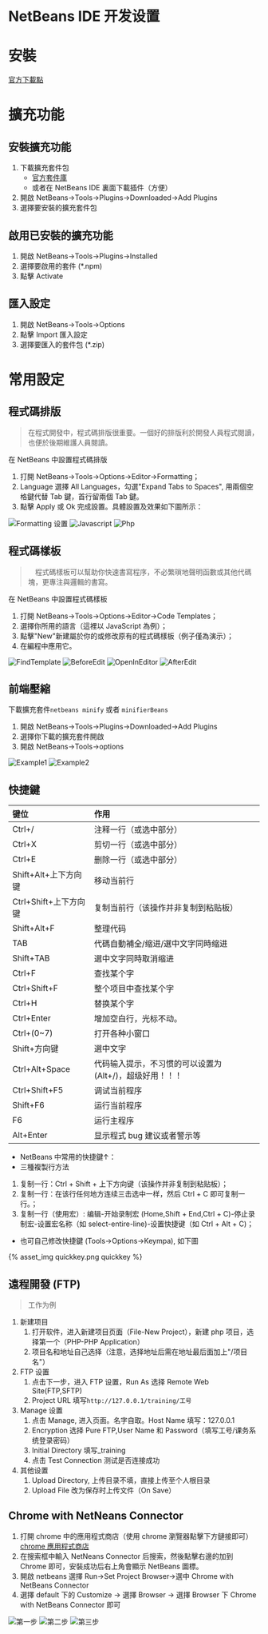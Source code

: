 # NetBeans IDE 开发设置


# 安裝
[官方下載點](https://netbeans.org/)

# 擴充功能
## 安裝擴充功能
1. 下載擴充套件包  
    * [官方套件庫](http://plugins.netbeans.org/PluginPortal/)
    * 或者在 NetBeans IDE 裏面下載插件（方便）
2. 開啟 NetBeans→Tools→Plugins→Downloaded→Add Plugins
3. 選擇要安裝的擴充套件包

## 啟用已安裝的擴充功能
1. 開啟 NetBeans→Tools→Plugins→Installed
2. 選擇要啟用的套件 (\*.npm)
3. 點擊 Activate

## 匯入設定
1. 開啟 NetBeans→Tools→Options
2. 點擊 Import 匯入設定
3. 選擇要匯入的套件包 (\*.zip)

# 常用設定
## 程式碼排版
> 在程式開發中，程式碼排版很重要。一個好的排版利於開發人員程式閱讀，也便於後期維護人員閱讀。

在 NetBeans 中設置程式碼排版
1. 打開 NetBeans->Tools->Options->Editor->Formatting；
2. Language 選擇 All Languages，勾選"Expand Tabs to Spaces", 用兩個空格鍵代替 Tab 鍵，首行留兩個 Tab 鍵。
3. 點擊 Apply 或 Ok 完成設置。具體設置及效果如下圖所示：

![Formatting 设置](images/Formatting.png)
![Javascript](images/Javascript.png)
![Php](images/Php.png)

## 程式碼樣板
>　程式碼樣板可以幫助你快速書寫程序，不必繁瑣地聲明函數或其他代碼塊，更專注與邏輯的書寫。

在 NetBeans 中設置程式碼樣板
1. 打開 NetBeans→Tools→Options→Editor→Code Templates；
2. 選擇你所用的語言（這裡以 JavaScript 為例）；
3. 點擊"New"新建屬於你的或修改原有的程式碼樣板（例子僅為演示）；
4. 在編程中應用它。

![FindTemplate](images/FindTemplate.png)
![BeforeEdit](images/BeforeEdit.png)
![OpenInEditor](images/OpenInEditor.png)
![AfterEdit](images/AfterEdit.png)

## 前端壓縮
下載擴充套件`netbeans minify` 或者 `minifierBeans`
1. 開啟 NetBeans→Tools→Plugins→Downloaded→Add Plugins
2. 選擇你下載的擴充套件開啟
3. 開啟 NetBeans→Tools→options

![Example1](images/Example1.png)
![Example2](images/Example2.png)

## 快捷鍵
|键位|作用|
|:--|:--|
|Ctrl+/|注释一行（或选中部分）|
|Ctrl+X|剪切一行（或选中部分）|
|Ctrl+E|删除一行（或选中部分）|
|Shift+Alt+上下方向键|移动当前行|
|Ctrl+Shift+上下方向键|复制当前行（该操作并非复制到粘贴板）|
|Shift+Alt+F|整理代码|
|TAB|代碼自動補全/缩进/選中文字同時缩进|
|Shift+TAB|選中文字同時取消缩进|
|Ctrl+F|查找某个字|
|Ctrl+Shift+F|整个项目中查找某个字|
|Ctrl+H|替换某个字|
|Ctrl+Enter|增加空白行，光标不动。|
|Ctrl+(0~7)|打开各种小窗口|
|Shift+方向键|選中文字|
|Ctrl+Alt+Space|代码输入提示，不习惯的可以设置为 (Alt+/)，超级好用！！！|
|Ctrl+Shift+F5|调试当前程序|
|Shift+F6|运行当前程序|
|F6|运行主程序|
|Alt+Enter|显示程式 bug 建议或者警示等|

* NetBeans 中常用的快捷鍵↑：  
* 三種複製行方法
 1. 复制一行：Ctrl + Shift + 上下方向键（该操作并非复制到粘贴板）；  
 2. 复制一行：在该行任何地方连续三击选中一样，然后 Ctrl + C 即可复制一行。；  
 3. 复制一行（使用宏）: 编辑-开始录制宏 (Home,Shift + End,Ctrl + C)-停止录制宏-设置宏名称（如 select-entire-line)-设置快捷键（如 Ctrl + Alt + C)； 
* 也可自己修改快捷鍵 (Tools→Options→Keympa), 如下圖

{% asset_img quickkey.png quickkey %}

## 遠程開發 (FTP)
> 工作为例

1. 新建项目
    1. 打开软件，进入新建项目页面（File-New Project），新建 php 项目，选择第一个（PHP-PHP Application）
    2. 项目名和地址自己选择（注意，选择地址后需在地址最后面加上"/项目名"）
2. FTP 设置
    1. 点击下一步，进入 FTP 设置，Run As 选择 Remote Web Site(FTP,SFTP)
    2. Project URL 填写`http://127.0.0.1/training/工号`
3. Manage 设置
    1. 点击 Manage, 进入页面。名字自取。Host Name 填写：127.0.0.1
    2. Encryption 选择 Pure FTP,User Name 和 Password（填写工号/课务系统登录密码）
    3. Initial Directory 填写_training
    4. 点击 Test Connection 测试是否连接成功
4. 其他设置
    1. Upload Directory, 上传目录不填，直接上传至个人根目录
    2. Upload File 改为保存时上传文件（On Save）

## Chrome with NetNeans Connector
1. 打開 chrome 中的應用程式商店（使用 chrome 瀏覽器點擊下方鏈接即可）  
[chrome 應用程式商店](https://chrome.google.com/webstore/category/themes?hl=en-US/)
2. 在搜索框中輸入 NetNeans Connector 后搜索，然後點擊右邊的加到 Chrome 即可，安裝成功后右上角會顯示 NetBeans 圖標。
3. 開啟 netbeans 選擇 Run→Set Project Browser→選中 Chrome with NetBeans Connector
4. 選擇 default 下的 Customize → 選擇 Browser → 選擇 Browser 下 Chrome with NetBeans Connector 即可

![第一步](images/01.png)
![第二步](images/02.png)
![第三步](images/03.png)
